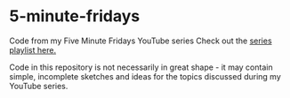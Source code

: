 # 5-minute-fridays
Code from my Five Minute Fridays YouTube series
Check out the [series playlist here.](https://www.youtube.com/watch?v=oO-TB8niPoY&list=PL3_YUnRN3UhinpMCRPg_ZlviqAfk9ptVV)

Code in this repository is not necessarily in great shape - it may contain simple, incomplete sketches and ideas for the topics discussed during my YouTube series.
